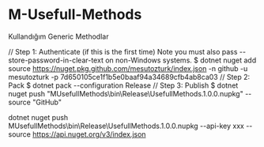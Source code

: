 # M-Usefull-Methods
Kullandığım Generic Methodlar


// Step 1: Authenticate (if this is the first time) Note you must also pass --store-password-in-clear-text on non-Windows systems.
$ dotnet nuget add source https://nuget.pkg.github.com/mesutozturk/index.json -n github -u mesutozturk -p 7d650105ce1f1b5e0baaf94a34689cfb4ab8ca03 
// Step 2: Pack
$ dotnet pack --configuration Release
// Step 3: Publish
$ dotnet nuget push "MUsefullMethods\bin\Release\UsefullMethods.1.0.0.nupkg" --source "GitHub"

dotnet nuget push MUsefullMethods\bin\Release\UsefullMethods.1.0.0.nupkg --api-key xxx --source https://api.nuget.org/v3/index.json
